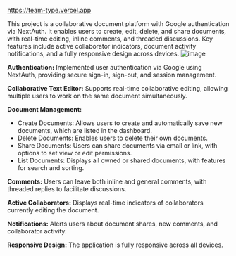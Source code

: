 https://team-type.vercel.app

This project is a collaborative document platform with Google authentication via NextAuth. It enables users to create, edit, delete, and share documents, with real-time editing, inline comments, and threaded discussions. Key features include active collaborator indicators, document activity notifications, and a fully responsive design across devices.
![image](https://github.com/user-attachments/assets/dcd44337-0c25-45b2-8afc-b197294fadb7)

**Authentication:** Implemented user authentication via Google using NextAuth, providing secure sign-in, sign-out, and session management.

**Collaborative Text Editor:** Supports real-time collaborative editing, allowing multiple users to work on the same document simultaneously.

**Document Management:**
- Create Documents: Allows users to create and automatically save new documents, which are listed in the dashboard.
- Delete Documents: Enables users to delete their own documents.
- Share Documents: Users can share documents via email or link, with options to set view or edit permissions.
- List Documents: Displays all owned or shared documents, with features for search and sorting.

**Comments:** Users can leave both inline and general comments, with threaded replies to facilitate discussions.

**Active Collaborators:** Displays real-time indicators of collaborators currently editing the document.

**Notifications:** Alerts users about document shares, new comments, and collaborator activity.

**Responsive Design:** The application is fully responsive across all devices.
